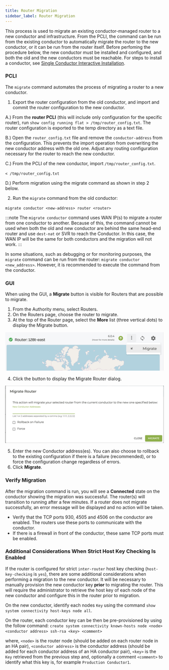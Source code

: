 ```yaml
---
title: Router Migration
sidebar_label: Router Migration
---
```


This process is used to migrate an existing conductor-managed router to a new conductor and infrastructure. From the PCLI, the command can be run from the existing conductor to automatically migrate the router to the new conductor, or it can be run from the router itself. Before perfoming the procedure below, the new conductor must be installed and configured, and both the old and the new conductors must be reachable. For steps to install a conductor, see [Single Conductor Interactive Installation](single_conductor_install.mdx).

### PCLI

The `migrate` command automates the process of migrating a router to a new conductor. 

1. Export the router configuration from the old conductor, and import and commit the router configuration to the new conductor. 

 A.) From the **router PCLI** (this will include only configuration for the specific router), run `show config running flat > /tmp/router_config.txt`. The router configuration is exported to the temp directory as a text file.

 B.) Open the `router_config.txt` file and remove the `conductor-address` from the configuration. This prevents the import operation from overwriting the new conductor address with the old one. Adjust any routing configuration necessary for the router to reach the new conductor.

 C.) From the PCLI of the new conductor, import `/tmp/router_config.txt`.

 `< /tmp/router_config.txt`

 D.) Perform migration using the migrate command as shown in step 2 below.

2. Run the `migrate` command from the old conductor: 

 `migrate conductor <new-address> router <router>`

:::note
The `migrate conductor` command uses WAN IP(s) to migrate a router from one conductor to another. Because of this, the command cannot be used when both the old and new conductor are behind the same head-end router and use `dest-nat` or SVR to reach the Conductor. In this case, the WAN IP will be the same for both conductors and the migration will not work.
:::

In some situations, such as debugging or for monitoring purposes, the `migrate` command can be run from the router: `migrate conductor <new_address>`. However, it is recommended to execute the command from the conductor. 

### GUI

When using the GUI, a **Migrate** button is visible for Routers that are possible to migrate. 

1. From the Authority menu, select Routers.
2. On the Routers page, choose the router to migrate.
3. At the top of the Router page, select the **More** list (three vertical dots) to display the Migrate button.

 ![Migrate Button](/img/howto_migrate_router_button.png)

4. Click the button to display the Migrate Router dialog.

 ![Migrate Dialog](/img/howto_migrate_router_dialog.png)

5. Enter the new Conductor address(es). You can also choose to rollback to the existing configuration if there is a failure (recommended), or to force the configuration change regardless of errors.
6. Click **Migrate**.

### Verify Migration

After the migration command is run, you will see a **Connected** state on the conductor showing the migration was successful. The router(s) will transition to running after a few minutes. If a router does not migrate successfully, an error message will be displayed and no action will be taken.

- Verify that the TCP ports 930, 4505 and 4506 on the conductor are enabled. The routers use these ports to communicate with the conductor.
- If there is a firewall in front of the conductor, these same TCP ports must be enabled.

### Additional Considerations When Strict Host Key Checking Is Enabled

If the router is configured for strict `inter-router` host key checking (`host-key-checking` is `yes`), there are some additional considerations when performing a migration to the new conductor. It will be necessary to manually provision the new conductor key **prior** to migrating the router. This will require the administrator to retrieve the host key of each node of the new conductor and configure this in the router prior to migration.

On the new conductor, identify each nodes `Key` using the command `show system connectivity host-keys node all`.

On the router, each conductor key can be then be pre-provisioned by using the follow command:
`create system connectivity known-hosts node <node> <conductor address> ssh-rsa <key> <comment>`

where, `<node>` is the router node (should be added on each router node in an HA pair), `<conductor address>` is the conductor address (should be added for each conductor address of an HA conductor pair), `<key>` is the `Key` retrieved from the previous step and, optionally a comment `<comment>` to identify what this key is, for example `Production Conductor1`.